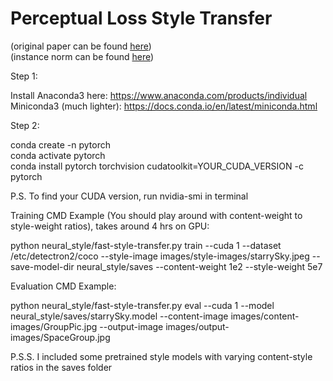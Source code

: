 # Perceptual Loss Style Transfer 
(original paper can be found [here](https://arxiv.org/abs/1603.08155)) \
(instance norm can be found [here](https://arxiv.org/abs/1607.08022))

Step 1:

Install Anaconda3 here: https://www.anaconda.com/products/individual \
Miniconda3 (much lighter): https://docs.conda.io/en/latest/miniconda.html

Step 2:

conda create -n pytorch \
conda activate pytorch \
conda install pytorch torchvision cudatoolkit=YOUR_CUDA_VERSION -c pytorch

P.S. To find your CUDA version, run nvidia-smi in terminal

Training CMD Example (You should play around with content-weight to style-weight ratios), takes around 4 hrs on GPU:

python neural_style/fast-style-transfer.py train --cuda 1 --dataset /etc/detectron2/coco --style-image images/style-images/starrySky.jpeg --save-model-dir neural_style/saves --content-weight 1e2 --style-weight 5e7

Evaluation CMD Example:

python neural_style/fast-style-transfer.py eval --cuda 1 --model neural_style/saves/starrySky.model --content-image images/content-images/GroupPic.jpg --output-image images/output-images/SpaceGroup.jpg


P.S.S. I included some pretrained style models with varying content-style ratios in the saves folder
